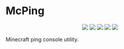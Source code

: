 # McPing
  
  <p align="center">
	  <img src="https://github.com/urFate/McPing/actions/workflows/go.yml/badge.svg">
	  <img src="https://img.shields.io/github/issues/urFate/McPing">
	  <img src=https://img.shields.io/github/forks/urFate/McPing>
	  <img src=https://img.shields.io/github/stars/urFate/McPing>
	  <img src=https://img.shields.io/github/license/urFate/McPing>
  </p>
Minecraft ping console utility.
